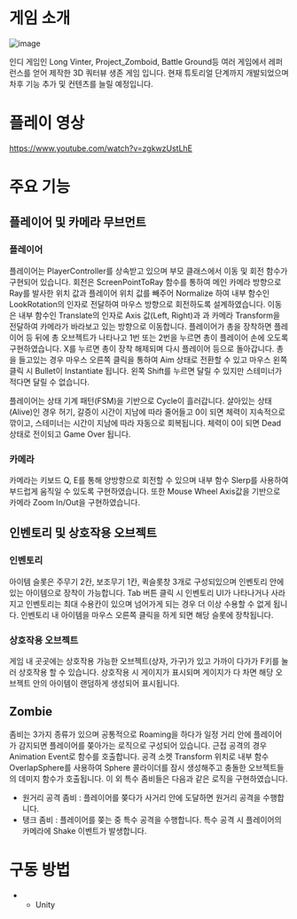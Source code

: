 # 게임 소개
![image](https://github.com/choi-m-09/Zomvinter/assets/80871047/34ca965d-6f5f-4f0a-9140-f1c2aa847b14)

인디 게임인 Long Vinter, Project_Zomboid, Battle Ground등 여러 게임에서 레퍼런스를 얻어 제작한 3D 쿼터뷰 생존 게임 입니다. 현재 튜토리얼 단계까지 개발되었으며 차후 기능 추가 및 컨텐츠를 늘릴 예정입니다.
# 플레이 영상
https://www.youtube.com/watch?v=zgkwzUstLhE
# 주요 기능
## 플레이어 및 카메라 무브먼트
### 플레이어
플레이어는 PlayerController를 상속받고 있으며 부모 클래스에서 이동 및 회전 함수가 구현되어 있습니다. 회전은 ScreenPointToRay 함수를 통하여 메인 카메라 방향으로 Ray를 발사한 위치 값과 플레이어 위치 값를 빼주어  Normalize 하여 내부 함수인 LookRotation의 인자로 전달하여 마우스 방향으로 회전하도록 설계하였습니다. 이동은 내부 함수인 Translate의 인자로 Axis 값(Left, Right)과 과 카메라 Transform을 전달하여 카메라가 바라보고 있는 방향으로 이동합니다. 플레이어가 총을 장착하면 플레이어 등 뒤에 총 오브젝트가 나타나고 1번 또는 2번을 누르면 총이 플레이어 손에 오도록 구현하였습니다. X를 누르면 총이 장착 해제되며 다시 플레이어 등으로 돌아갑니다. 총을 들고있는 경우 마우스 오른쪽 클릭을 통하여 Aim 상태로 전환할 수 있고 마우스 왼쪽 클릭 시 Bullet이 Instantiate 됩니다. 왼쪽 Shift를 누르면 달릴 수 있지만 스테미너가 적다면 달릴 수 없습니다. 

플레이어는 상태 기계 패턴(FSM)을 기반으로 Cycle이 흘러갑니다. 살아있는 상태(Alive)인 경우 허기, 갈증이 시간이 지남에 따라 줄어들고 0이 되면 체력이 지속적으로 깎이고, 스테미너는 시간이 지남에 따라 자동으로 회복됩니다.
체력이 0이 되면 Dead 상태로 전이되고 Game Over 됩니다.
### 카메라
카메라는 키보드 Q, E를 통해 양방향으로 회전할 수 있으며 내부 함수 Slerp를 사용하여 부드럽게 움직일 수 있도록 구현하였습니다. 또한 Mouse Wheel Axis값을 기반으로 카메라 Zoom In/Out을 구현하였습니다.

## 인벤토리 및 상호작용 오브젝트
### 인벤토리
아이템 슬롯은 주무기 2칸, 보조무기 1칸, 퀵슬롯창 3개로 구성되있으며 인벤토리 안에 있는 아이템으로 장착이 가능합니다. Tab 버튼 클릭 시 인벤토리 UI가 나타나거나 사라지고 인벤토리는 최대 수용칸이 있으며 넘어가게 되는 경우 더 이상 수용할 수 없게 됩니다. 인벤토리 내 아이템을 마우스 오른쪽 클릭을 하게 되면 해당 슬롯에 장착됩니다.

### 상호작용 오브젝트
게임 내 곳곳에는 상호작용 가능한 오브젝트(상자, 가구)가 있고 가까이 다가가 F키를 눌러 상호작용 할 수 있습니다. 상호작용 시 게이지가 표시되며 게이지가 다 차면 해당 오브젝트 안의 아이템이 랜덤하게 생성되어 표시됩니다.

## Zombie
좀비는 3가지 종류가 있으며 공통적으로 Roaming을 하다가 일정 거리 안에 플레이어가 감지되면 플레이어를 쫒아가는 로직으로 구성되어 있습니다. 
근접 공격의 경우 Animation Event로 함수를 호출합니다. 공격 소켓 Transform 위치로 내부 함수 OverlapSphere를 사용하여 Sphere 콜라이더를 잠시 생성해주고 충돌한 오브젝트들의 데미지 함수가 호출됩니다. 이 외 특수 좀비들은 다음과 같은 로직을 구현하였습니다.
+ 원거리 공격 좀비 : 플레이어를 쫒다가 사거리 안에 도달하면 원거리 공격을 수행합니다.
+ 탱크 좀비 : 플레이어를 쫒는 중 특수 공격을 수행합니다. 특수 공격 시 플레이어의 카메라에 Shake 이벤트가 발생합니다.



# 구동 방법
+ + Unity

